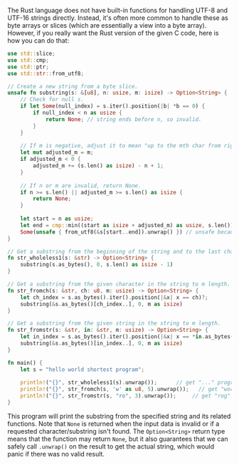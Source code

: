  The Rust language does not have built-in functions for handling UTF-8 and UTF-16 strings directly. Instead, it's often more common to handle these as byte arrays or slices (which are essentially a view into a byte array). However, if you really want the Rust version of the given C code, here is how you can do that:

```rust
use std::slice;
use std::cmp;
use std::ptr;
use std::str::from_utf8;

// Create a new string from a byte slice.
unsafe fn substring(s: &[u8], n: usize, m: isize) -> Option<String> {
    // Check for null s.
    if let Some(null_index) = s.iter().position(|b| *b == 0) {
        if null_index < n as usize {
            return None; // string ends before n, so invalid.
        }
    }
    
    // If m is negative, adjust it to mean "up to the mth char from right"
    let mut adjusted_m = m;
    if adjusted_m < 0 {
        adjusted_m += (s.len() as isize) - n + 1;
    }
    
    // If n or m are invalid, return None.
    if n >= s.len() || adjusted_m >= s.len() as isize {
        return None;
    }
    
    let start = n as usize;
    let end = cmp::min((start as isize + adjusted_m) as usize, s.len());
    Some(unsafe { from_utf8(&s[start..end]).unwrap() }) // unsafe because we trust the input data to be valid UTF-8.
}

// Get a substring from the beginning of the string and to the last character but without the last one.
fn str_wholeless1(s: &str) -> Option<String> {
    substring(s.as_bytes(), 0, s.len() as isize - 1)
}

// Get a substring from the given character in the string to m length.
fn str_fromch(s: &str, ch: u8, m: usize) -> Option<String> {
    let ch_index = s.as_bytes().iter().position(|&x| x == ch)?;
    substring(&s.as_bytes()[ch_index..], 0, m as isize)
}

// Get a substring from the given string in the string to m length.
fn str_fromstr(s: &str, in: &str, m: usize) -> Option<String> {
    let in_index = s.as_bytes().iter().position(|&x| x == *in.as_bytes().first()?)?;
    substring(&s.as_bytes()[in_index..], 0, m as isize)
}

fn main() {
    let s = "hello world shortest program";
    
    println!("{}", str_wholeless1(s).unwrap());      // get "..." progra".
    println!("{}", str_fromch(s, 'w' as u8, 5).unwrap());   // get "world".
    println!("{}", str_fromstr(s, "ro", 3).unwrap());     // get "rog".
}
```
This program will print the substring from the specified string and its related functions. Note that `None` is returned when the input data is invalid or if a requested character/substring isn't found. The `Option<String>` return type means that the function may return `None`, but it also guarantees that we can safely call `.unwrap()` on the result to get the actual string, which would panic if there was no valid result.
